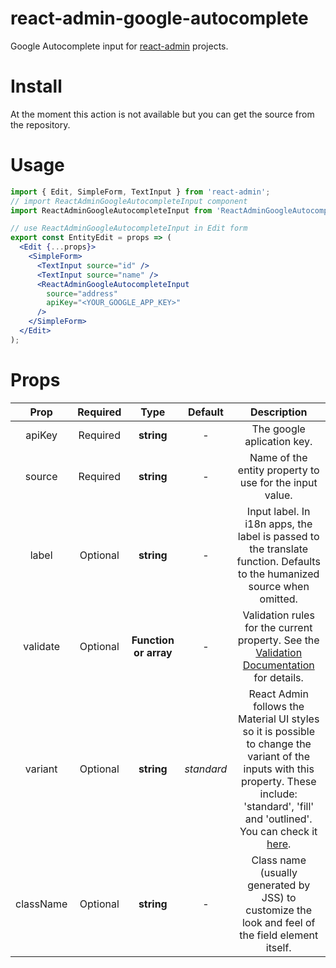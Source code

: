 # react-admin-google-autocomplete
Google Autocomplete input for [react-admin](https://marmelab.com/react-admin/) projects.

# Install
At the moment this action is not available but you can get the source from the repository.

# Usage
```jsx
import { Edit, SimpleForm, TextInput } from 'react-admin';
// import ReactAdminGoogleAutocompleteInput component
import ReactAdminGoogleAutocompleteInput from 'ReactAdminGoogleAutocompleteInput';

// use ReactAdminGoogleAutocompleteInput in Edit form
export const EntityEdit = props => (
  <Edit {...props}>
    <SimpleForm>
      <TextInput source="id" />
      <TextInput source="name" />
      <ReactAdminGoogleAutocompleteInput
        source="address"
        apiKey="<YOUR_GOOGLE_APP_KEY>"
      />
    </SimpleForm>
  </Edit>
);
```

# Props

|Prop|Required|Type|Default|Description
|:---:|:---:|:---:|:---:|:---:|
|apiKey|Required|**string**|-|The google aplication key.|
|source|Required|**string**|-|Name of the entity property to use for the input value.|
|label|Optional|**string**|-|Input label. In i18n apps, the label is passed to the translate function. Defaults to the humanized source when omitted.|
|validate|Optional|**Function or array**|-|Validation rules for the current property. See the [Validation Documentation](https://marmelab.com/react-admin/CreateEdit.html#validation) for details.
|variant|Optional|**string**|_standard_|React Admin follows the Material UI styles so it is possible to change the variant of the inputs with this property. These include: 'standard', 'fill' and 'outlined'. You can check it [here](https://material-ui.com/components/text-fields/#textfield).|
|className|Optional|**string**|-|Class name (usually generated by JSS) to customize the look and feel of the field element itself.|
